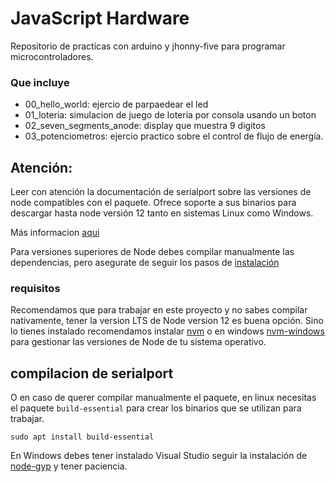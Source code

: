 # JavaScript Hardware

Repositorio de practicas con arduino y jhonny-five para programar microcontroladores.

### Que incluye

- 00_hello_world: ejercio de parpaedear el led
- 01_loteria: simulacion de juego de loteria por consola usando un boton
- 02_seven_segments_anode: display que muestra 9 digitos
- 03_potenciometros: ejercio practico sobre el control de flujo de energía.

## Atención:
Leer con atención la documentación de serialport sobre las versiones de node
compatibles con el paquete. Ofrece soporte a sus binarios para descargar hasta node versión 12
tanto en sistemas Linux como Windows. 

Más informacion [aqui](https://serialport.io/docs/guide-platform-support)

Para versiones superiores de Node debes compilar manualmente las dependencias, pero asegurate de seguir los pasos de [instalación](https://serialport.io/docs/guide-installation#ubuntudebian-linux)

### requisitos
Recomendamos que para trabajar en este proyecto y no sabes compilar nativamente, tener la version LTS de Node version 12 es buena opción. Sino lo tienes instalado recomendamos instalar [nvm](https://github.com/nvm-sh/nvm#installing-and-updating) o en windows [nvm-windows](https://github.com/coreybutler/nvm-windows) para gestionar las versiones de Node de tu sistema operativo.


## compilacion de serialport
O en caso de querer compilar manualmente el paquete, en linux necesitas el paquete `build-essential` para crear los binarios que se utilizan para trabajar.

`sudo apt install build-essential`

En Windows debes tener instalado Visual Studio seguir la instalación de [node-gyp](https://github.com/nodejs/node-gyp#installation) y tener paciencia.



